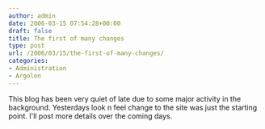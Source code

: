 ```yaml
---
author: admin
date: 2006-03-15 07:54:28+00:00
draft: false
title: The first of many changes
type: post
url: /2006/03/15/the-first-of-many-changes/
categories:
- Administration
- Argolon
---
```


This blog has been very quiet of late due to some major activity in the background. Yesterdays look n feel change to the site was just the starting point. I'll post more details over the coming days.
